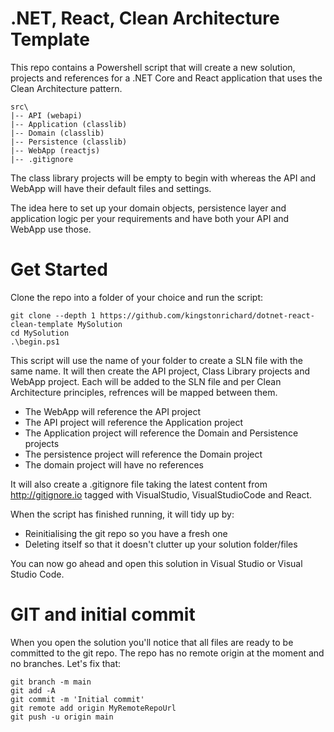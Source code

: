 # .NET, React, Clean Architecture Template

This repo contains a Powershell script that will create a new solution, projects and references for a .NET Core and React application that uses the Clean Architecture pattern.

```
src\
|-- API (webapi)
|-- Application (classlib)
|-- Domain (classlib)
|-- Persistence (classlib)
|-- WebApp (reactjs)
|-- .gitignore
```

The class library projects will be empty to begin with whereas the API and WebApp will have their default files and settings.

The idea here to set up your domain objects, persistence layer and application logic per your requirements and have both your API and WebApp use those.

# Get Started

Clone the repo into a folder of your choice and run the script:

```
git clone --depth 1 https://github.com/kingstonrichard/dotnet-react-clean-template MySolution
cd MySolution
.\begin.ps1
```

This script will use the name of your folder to create a SLN file with the same name. It will then create the API project, Class Library projects and WebApp project. Each will be added to the SLN file and per Clean Architecture principles, refrences will be mapped between them.

- The WebApp will reference the API project
- The API project will reference the Application project
- The Application project will reference the Domain and Persistence projects
- The persistence project will reference the Domain project
- The domain project will have no references

It will also create a .gitignore file taking the latest content from http://gitignore.io tagged with VisualStudio, VisualStudioCode and React.

When the script has finished running, it will tidy up by:

- Reinitialising the git repo so you have a fresh one
- Deleting itself so that it doesn't clutter up your solution folder/files

You can now go ahead and open this solution in Visual Studio or Visual Studio Code.

# GIT and initial commit

When you open the solution you'll notice that all files are ready to be committed to the git repo. The repo has no remote origin at the moment and no branches. Let's fix that:

```
git branch -m main
git add -A
git commit -m 'Initial commit'
git remote add origin MyRemoteRepoUrl
git push -u origin main
```